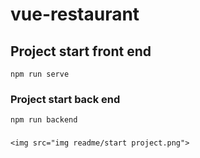 # vue-restaurant

## Project start front end
```
npm run serve
```

### Project start back end
```
npm run backend
```

### 
```
<img src="img readme/start project.png">
```
